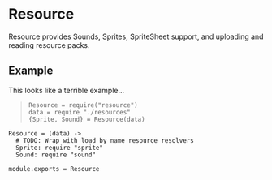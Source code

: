 Resource
========

Resource provides Sounds, Sprites, SpriteSheet support, and uploading and
reading resource packs.

Example
-------

This looks like a terrible example...

>     Resource = require("resource")
>     data = require "./resources"
>     {Sprite, Sound} = Resource(data)

    Resource = (data) ->
      # TODO: Wrap with load by name resource resolvers
      Sprite: require "sprite"
      Sound: require "sound"

    module.exports = Resource
